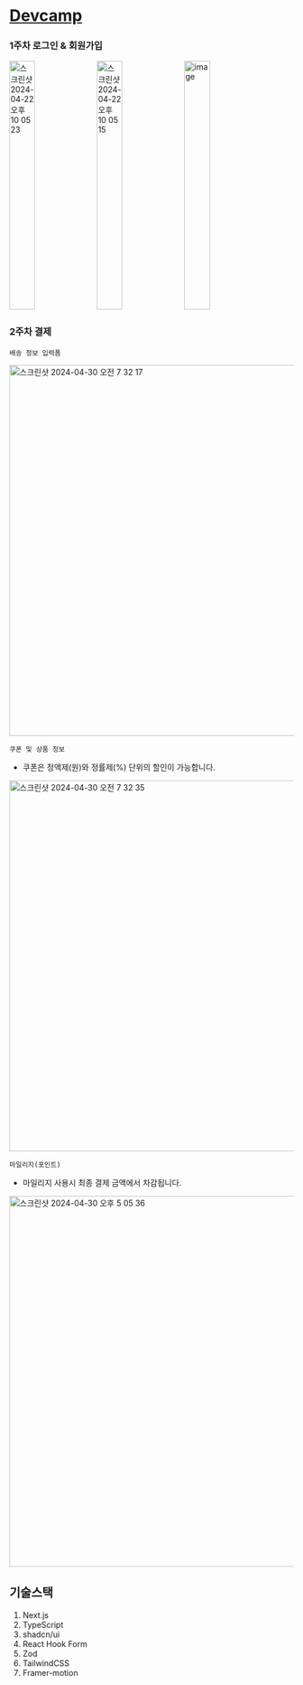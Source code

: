 # [Devcamp](https://devcamp-mocha.vercel.app/)

### 1주차 로그인 & 회원가입

<img width="30%" height="440px" alt="스크린샷 2024-04-22 오후 10 05 23" src="https://github.com/hwb0218/devcamp/assets/52212226/de9099b2-cbf4-48db-a17e-0e9c2093e74b">
<img width="30%" height="440px" alt="스크린샷 2024-04-22 오후 10 05 15" src="https://github.com/hwb0218/devcamp/assets/52212226/d9e0787c-7f3d-465c-9170-ff22935e9fbc">
<img width="30%" height="440px" alt="image" src="https://github.com/hwb0218/devcamp/assets/52212226/a7b22054-74ba-42c0-a5ec-11c2c3412bc6">

### 2주차 결제

`배송 정보 입력폼`
<p>
<img width="656" alt="스크린샷 2024-04-30 오전 7 32 17" src="https://github.com/hwb0218/devcamp/assets/52212226/0a98e441-cb0d-4f39-a4b3-0939cb0fd887">
</p>

`쿠폰 및 상품 정보` 
- 쿠폰은 정액제(원)와 정률제(%) 단위의 할인이 가능합니다.
<p>
<img width="656" alt="스크린샷 2024-04-30 오전 7 32 35" src="https://github.com/hwb0218/devcamp/assets/52212226/7528f16e-99f1-4e4a-879e-9681e13b540a">
</p>

`마일리지(포인트)`
- 마일리지 사용시 최종 결제 금액에서 차감됩니다.
<p>
  <img width="656" alt="스크린샷 2024-04-30 오후 5 05 36" src="https://github.com/hwb0218/devcamp/assets/52212226/9266dbec-fbd4-43a1-9b4d-60efa0a8030e">
</p>

## 기술스택

1. Next.js
2. TypeScript
3. shadcn/ui
4. React Hook Form
5. Zod
6. TailwindCSS
7. Framer-motion
